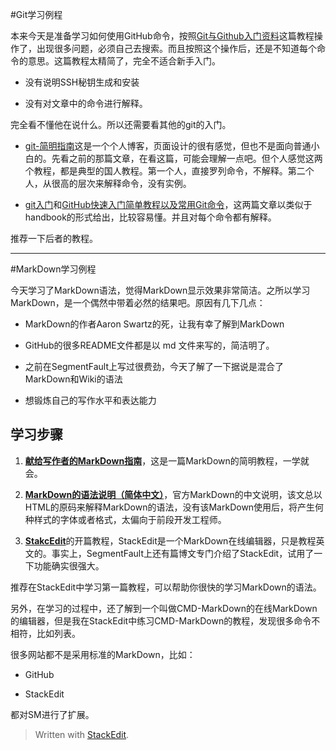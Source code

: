 
#Git学习例程

本来今天是准备学习如何使用GitHub命令，按照[Git与Github入门资料](http://www.yangzhiping.com/tech/git.html)这篇教程操作了，出现很多问题，必须自己去搜索。而且按照这个操作后，还是不知道每个命令的意思。这篇教程太精简了，完全不适合新手入门。

- 没有说明SSH秘钥生成和安装

- 没有对文章中的命令进行解释。

完全看不懂他在说什么。所以还需要看其他的git的入门。

- [git-简明指南](http://rogerdudler.github.io/git-guide/index.zh.html)这是一个个人博客，页面设计的很有感觉，但也不是面向普通小白的。先看之前的那篇文章，在看这篇，可能会理解一点吧。但个人感觉这两个教程，都是典型的国人教程。第一个人，直接罗列命令，不解释。第二个人，从很高的层次来解释命令，没有实例。

- [git入门](http://ryanflyer.iteye.com/blog/1664131)和[GitHub快速入门简单教程以及常用Git命令](http://blog.csdn.net/u012146107/article/details/12101069)，这两篇文章以类似于handbook的形式给出，比较容易懂。并且对每个命令都有解释。

推荐一下后者的教程。

-----------

#MarkDown学习例程

今天学习了MarkDown语法，觉得MarkDown显示效果非常简洁。之所以学习MarkDown，是一个偶然中带着必然的结果吧。原因有几下几点：

- MarkDown的作者Aaron Swartz的死，让我有幸了解到MarkDown

- GitHub的很多README文件都是以 md 文件来写的，简洁明了。

- 之前在SegmentFault上写过很费劲，今天了解了一下据说是混合了MarkDown和Wiki的语法

- 想锻炼自己的写作水平和表达能力

## 学习步骤

1. [**献给写作者的MarkDown指南**](http://jianshu.io/p/q81RER)，这是一篇MarkDown的简明教程，一学就会。

2. [**MarkDown的语法说明（简体中文）**](http://wowubuntu.com/markdown/)，官方MarkDown的中文说明，该文总以HTML的原码来解释MarkDown的语法，没有该MarkDown使用后，将产生何种样式的字体或者格式，太偏向于前段开发工程师。

3. [**StakcEdit**](https://stackedit.io/#)的开篇教程，StackEdit是一个MarkDown在线编辑器，只是教程英文的。事实上，SegmentFault上还有篇博文专门介绍了StackEdit，试用了一下功能确实很强大。

推荐在StackEdit中学习第一篇教程，可以帮助你很快的学习MarkDown的语法。

另外，在学习的过程中，还了解到一个叫做CMD-MarkDown的在线MarkDown的编辑器，但是我在StackEdit中练习CMD-MarkDown的教程，发现很多命令不相符，比如列表。



很多网站都不是采用标准的MarkDown，比如：

- GitHub

- StackEdit

都对SM进行了扩展。



> Written with [StackEdit](https://stackedit.io/).